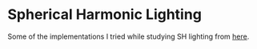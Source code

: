 # Spherical Harmonic Lighting

Some of the implementations I tried while studying SH lighting from [here](http://www.cse.chalmers.se/~uffe/xjobb/Readings/GlobalIllumination/Spherical%20Harmonic%20Lighting%20-%20the%20gritty%20details.pdf).

